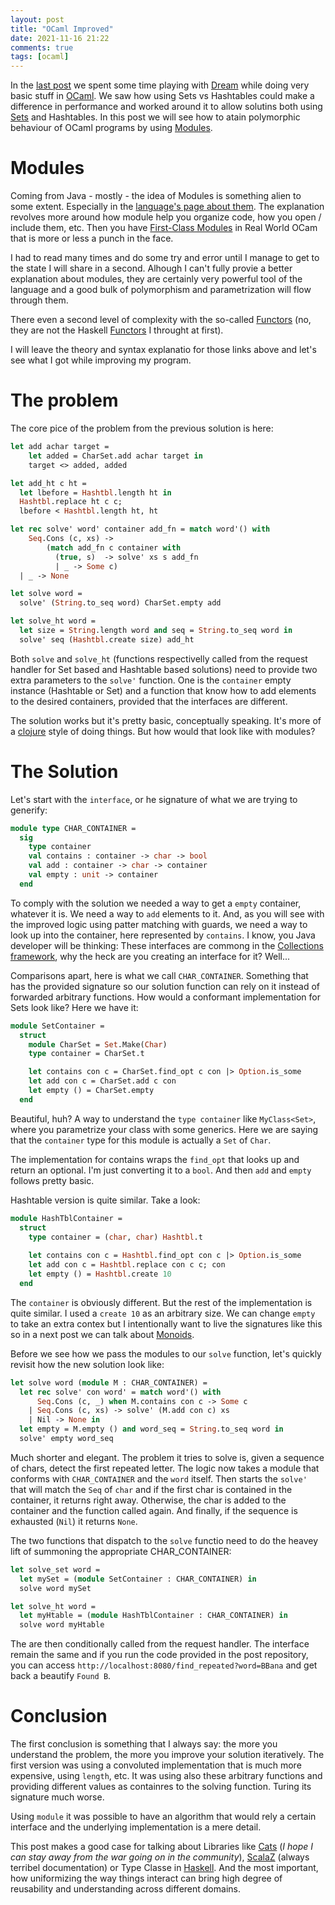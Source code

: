 ```yaml
---
layout: post
title: "OCaml Improved"
date: 2021-11-16 21:22
comments: true
tags: [ocaml]
---
```


In the [last post](./2021-11-14-ocaml-dream.md) we spent some time playing with [Dream](https://aantron.github.io/dream) while doing very basic stuff in [OCaml](https://ocaml.org/). We saw how using Sets vs Hashtables could make a difference in performance and worked around it to allow solutins both using [Sets](https://ocaml.org/api/Set.html) and Hashtables. In this post we will see how to atain polymorphic behaviour of OCaml programs by using [Modules](https://ocaml.org/learn/tutorials/modules.html). 

<!--more-->

# Modules

Coming from Java - mostly - the idea of Modules is something alien to some extent. Especially in the [language's page about them](https://ocaml.org/learn/tutorials/modules.html). The explanation revolves more around how module help you organize code, how you open / include them, etc. Then you have [First-Class Modules](https://dev.realworldocaml.org/first-class-modules.html) in Real World OCam that is more or less a punch in the face.

I had to read many times and do some try and error until I manage to get to the state I will share in a second. Alhough I can't fully provie a better explanation about modules, they are certainly very powerful tool of the language and a good bulk of polymorphism and parametrization will flow through them.

There even a second level of complexity with the so-called [Functors](https://dev.realworldocaml.org/functors.html) (no, they are not the Haskell [Functors](https://mmhaskell.com/monads/functors) I throught at first).

I will leave the theory and syntax explanatio for those links above and let's see what I got while improving my program.

# The problem

The core pice of the problem from the previous solution is here:

```ocaml
let add achar target =
    let added = CharSet.add achar target in
    target <> added, added

let add_ht c ht = 
  let lbefore = Hashtbl.length ht in
  Hashtbl.replace ht c c;
  lbefore < Hashtbl.length ht, ht

let rec solve' word' container add_fn = match word'() with
    Seq.Cons (c, xs) -> 
        (match add_fn c container with
          (true, s)  -> solve' xs s add_fn
          | _ -> Some c)
  | _ -> None

let solve word =
  solve' (String.to_seq word) CharSet.empty add

let solve_ht word =
  let size = String.length word and seq = String.to_seq word in
  solve' seq (Hashtbl.create size) add_ht
```

Both `solve` and `solve_ht` (functions respectivelly called from the request handler for Set based and Hashtable based solutions) need to provide two extra parameters to the `solve'` function. One is the `container` empty instance (Hashtable or Set) and a function that know how to add elements to the desired containers, provided that the interfaces are different.

The solution works but it's pretty basic, conceptually speaking. It's more of a [clojure](https://clojure.org/) style of doing things. But how would that look like with modules?

# The Solution

Let's start with the `interface`, or he signature of what we are trying to generify:

```ocaml
module type CHAR_CONTAINER =
  sig
    type container
    val contains : container -> char -> bool
    val add : container -> char -> container
    val empty : unit -> container
  end
```

To comply with the solution we needed a way to get a `empty` container, whatever it is. We need a way to `add` elements to it. And, as you will see with the improved logic using patter matching with guards, we need a way to look up into the container, here represented by `contains`. I know, you Java developer will be thinking: These interfaces are commong in the [Collections framework](https://docs.oracle.com/en/java/javase/17/docs/api/java.base/java/util/Collection.html), why the heck are you creating an interface for it? Well... 

Comparisons apart, here is what we call `CHAR_CONTAINER`. Something that has the provided signature so our solution function can rely on it instead of forwarded arbitrary functions. How would a conformant implementation for Sets look like? Here we have it:

```ocaml
module SetContainer = 
  struct
    module CharSet = Set.Make(Char)
    type container = CharSet.t

    let contains con c = CharSet.find_opt c con |> Option.is_some
    let add con c = CharSet.add c con
    let empty () = CharSet.empty
  end
```

Beautiful, huh? A way to understand the `type container` like `MyClass<Set>`, where you parametrize your class with some generics. Here we are saying that the `container` type for this module is actually a `Set` of `Char`.

The implementation for contains wraps the `find_opt` that looks up and return an optional. I'm just converting it to a `bool`. And then `add` and `empty` follows pretty basic.

Hashtable version is quite similar. Take a look:

```ocaml
module HashTblContainer = 
  struct
    type container = (char, char) Hashtbl.t
  
    let contains con c = Hashtbl.find_opt con c |> Option.is_some
    let add con c = Hashtbl.replace con c c; con
    let empty () = Hashtbl.create 10
  end
```

The `container` is obviously different. But the rest of the implementation is quite similar. I used a `create 10` as an arbitrary size. We can change `empty` to take an extra contex but I intentionally want to live the signatures like this so in a next post we can talk about [Monoids](https://typelevel.org/cats/typeclasses/monoid.html).

Before we see how we pass the modules to our `solve` function, let's quickly revisit how the new solution look like:

```ocaml
let solve word (module M : CHAR_CONTAINER) =
  let rec solve' con word' = match word'() with
      Seq.Cons (c, _) when M.contains con c -> Some c
    | Seq.Cons (c, xs) -> solve' (M.add con c) xs
    | Nil -> None in
  let empty = M.empty () and word_seq = String.to_seq word in
  solve' empty word_seq
```

Much shorter and elegant. The problem it tries to solve is, given a sequence of chars, detect the first repeated letter. The logic now takes a module that conforms with `CHAR_CONTAINER` and the `word` itself. Then starts the `solve'` that will match the `Seq` of `char` and if the first char is contained in the container, it returns right away. Otherwise, the char is added to the container and the function called again. And finally, if the sequence is exhausted (`Nil`) it returns `None`.

The two functions that dispatch to the `solve` functio need to do the heavey lift of summoning the appropriate CHAR_CONTAINER:


```ocaml
let solve_set word =
  let mySet = (module SetContainer : CHAR_CONTAINER) in
  solve word mySet

let solve_ht word =
  let myHtable = (module HashTblContainer : CHAR_CONTAINER) in
  solve word myHtable
```

The are then conditionally called from the request handler. The interface remain the same and if you run the code provided in the post repository, you can access `http://localhost:8080/find_repeated?word=BBana` and get back a beautify `Found B`.

# Conclusion

The first conclusion is something that I always say: the more you understand the problem, the more you improve your solution iteratively. The first version was using a convoluted implementation that is much more expensive, using `length`, etc. It was using also these arbitrary functions and providing different values as containres to the solving function. Turing its signature much worse.

Using `module` it was possible to have an algorithm that would rely a certain interface and the underlying implementation is a mere detail.

This post makes a good case for talking about Libraries like [Cats](https://typelevel.org/cats/) (*I hope I can stay away from the war going on in the community*), [ScalaZ](https://scalaz.github.io/7/) (always terribel documentation) or Type Classe in [Haskell](http://learnyouahaskell.com/types-and-typeclasses). And the most important, how uniformizing the way things interact can bring high degree of reusability and understanding across different domains.






